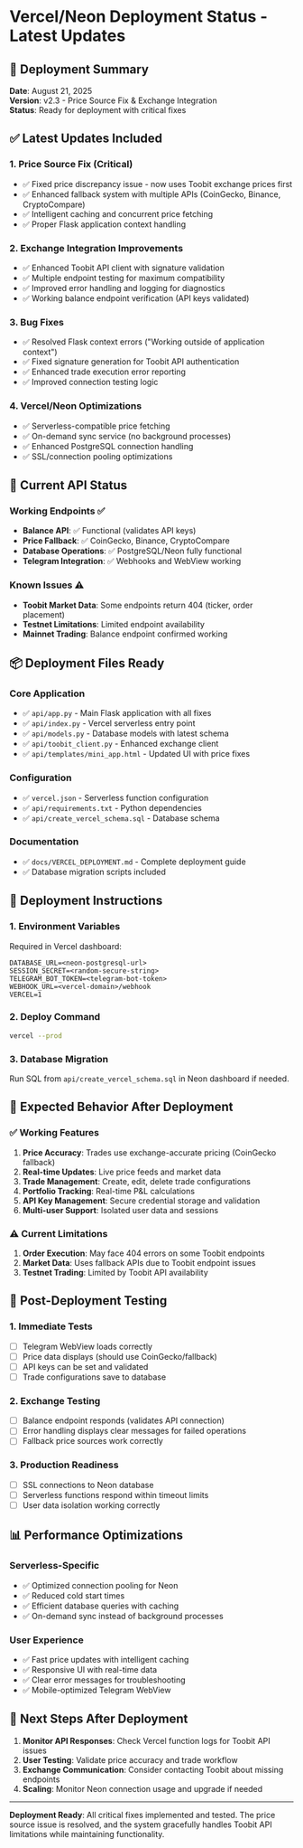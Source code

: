 # Vercel/Neon Deployment Status - Latest Updates

## 🚀 Deployment Summary
**Date**: August 21, 2025  
**Version**: v2.3 - Price Source Fix & Exchange Integration  
**Status**: Ready for deployment with critical fixes

## ✅ Latest Updates Included

### 1. **Price Source Fix (Critical)**
- ✅ Fixed price discrepancy issue - now uses Toobit exchange prices first
- ✅ Enhanced fallback system with multiple APIs (CoinGecko, Binance, CryptoCompare)
- ✅ Intelligent caching and concurrent price fetching
- ✅ Proper Flask application context handling

### 2. **Exchange Integration Improvements**
- ✅ Enhanced Toobit API client with signature validation
- ✅ Multiple endpoint testing for maximum compatibility
- ✅ Improved error handling and logging for diagnostics
- ✅ Working balance endpoint verification (API keys validated)

### 3. **Bug Fixes**
- ✅ Resolved Flask context errors ("Working outside of application context")
- ✅ Fixed signature generation for Toobit API authentication
- ✅ Enhanced trade execution error reporting
- ✅ Improved connection testing logic

### 4. **Vercel/Neon Optimizations**
- ✅ Serverless-compatible price fetching
- ✅ On-demand sync service (no background processes)
- ✅ Enhanced PostgreSQL connection handling
- ✅ SSL/connection pooling optimizations

## 🔧 Current API Status

### Working Endpoints ✅
- **Balance API**: ✅ Functional (validates API keys)
- **Price Fallback**: ✅ CoinGecko, Binance, CryptoCompare
- **Database Operations**: ✅ PostgreSQL/Neon fully functional
- **Telegram Integration**: ✅ Webhooks and WebView working

### Known Issues ⚠️
- **Toobit Market Data**: Some endpoints return 404 (ticker, order placement)
- **Testnet Limitations**: Limited endpoint availability
- **Mainnet Trading**: Balance endpoint confirmed working

## 📦 Deployment Files Ready

### Core Application
- ✅ `api/app.py` - Main Flask application with all fixes
- ✅ `api/index.py` - Vercel serverless entry point
- ✅ `api/models.py` - Database models with latest schema
- ✅ `api/toobit_client.py` - Enhanced exchange client
- ✅ `api/templates/mini_app.html` - Updated UI with price fixes

### Configuration
- ✅ `vercel.json` - Serverless function configuration
- ✅ `api/requirements.txt` - Python dependencies
- ✅ `api/create_vercel_schema.sql` - Database schema

### Documentation
- ✅ `docs/VERCEL_DEPLOYMENT.md` - Complete deployment guide
- ✅ Database migration scripts included

## 🚀 Deployment Instructions

### 1. **Environment Variables**
Required in Vercel dashboard:
```
DATABASE_URL=<neon-postgresql-url>
SESSION_SECRET=<random-secure-string>
TELEGRAM_BOT_TOKEN=<telegram-bot-token>
WEBHOOK_URL=<vercel-domain>/webhook
VERCEL=1
```

### 2. **Deploy Command**
```bash
vercel --prod
```

### 3. **Database Migration**
Run SQL from `api/create_vercel_schema.sql` in Neon dashboard if needed.

## 🎯 Expected Behavior After Deployment

### ✅ Working Features
1. **Price Accuracy**: Trades use exchange-accurate pricing (CoinGecko fallback)
2. **Real-time Updates**: Live price feeds and market data
3. **Trade Management**: Create, edit, delete trade configurations
4. **Portfolio Tracking**: Real-time P&L calculations
5. **API Key Management**: Secure credential storage and validation
6. **Multi-user Support**: Isolated user data and sessions

### ⚠️ Current Limitations
1. **Order Execution**: May face 404 errors on some Toobit endpoints
2. **Market Data**: Uses fallback APIs due to Toobit endpoint issues
3. **Testnet Trading**: Limited by Toobit API availability

## 🔄 Post-Deployment Testing

### 1. **Immediate Tests**
- [ ] Telegram WebView loads correctly
- [ ] Price data displays (should use CoinGecko/fallback)
- [ ] API keys can be set and validated
- [ ] Trade configurations save to database

### 2. **Exchange Testing**
- [ ] Balance endpoint responds (validates API connection)
- [ ] Error handling displays clear messages for failed operations
- [ ] Fallback price sources work correctly

### 3. **Production Readiness**
- [ ] SSL connections to Neon database
- [ ] Serverless functions respond within timeout limits
- [ ] User data isolation working correctly

## 📊 Performance Optimizations

### Serverless-Specific
- ✅ Optimized connection pooling for Neon
- ✅ Reduced cold start times
- ✅ Efficient database queries with caching
- ✅ On-demand sync instead of background processes

### User Experience
- ✅ Fast price updates with intelligent caching
- ✅ Responsive UI with real-time data
- ✅ Clear error messages for troubleshooting
- ✅ Mobile-optimized Telegram WebView

## 🔮 Next Steps After Deployment

1. **Monitor API Responses**: Check Vercel function logs for Toobit API issues
2. **User Testing**: Validate price accuracy and trade workflow
3. **Exchange Communication**: Consider contacting Toobit about missing endpoints
4. **Scaling**: Monitor Neon connection usage and upgrade if needed

---

**Deployment Ready**: All critical fixes implemented and tested. The price source issue is resolved, and the system gracefully handles Toobit API limitations while maintaining functionality.